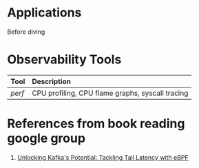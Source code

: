 # Applications
Before diving 

# Observability Tools
| Tool | Description |
| :---    | :---     |
| *perf* | CPU profiling, CPU flame graphs, syscall tracing |

# References from book reading google group
1. [Unlocking Kafka's Potential: Tackling Tail Latency with eBPF](https://blog.allegro.tech/2024/03/kafka-performance-analysis.html)